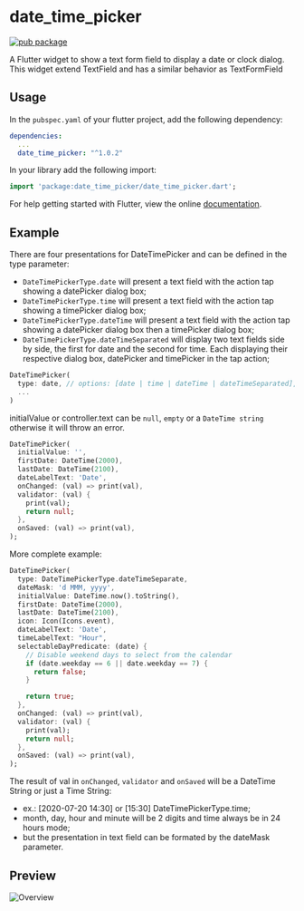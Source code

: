 # date_time_picker

[![pub package](https://img.shields.io/pub/v/date_time_picker.svg)](https://pub.dartlang.org/packages/date_time_picker)

A Flutter widget to show a text form field to display a date or clock dialog.\
This widget extend TextField and has a similar behavior as TextFormField

## Usage

In the `pubspec.yaml` of your flutter project, add the following dependency:

```yaml
dependencies:
  ...
  date_time_picker: "^1.0.2"
```

In your library add the following import:

```dart
import 'package:date_time_picker/date_time_picker.dart';
```

For help getting started with Flutter, view the online [documentation](https://flutter.io/).

## Example

There are four presentations for DateTimePicker and can be defined in the type parameter:
* `DateTimePickerType.date` will present a text field with the action tap showing a datePicker dialog box;
* `DateTimePickerType.time` will present a text field with the action tap showing a timePicker dialog box;
* `DateTimePickerType.dateTime` will present a text field with the action tap showing a datePicker dialog box then a timePicker dialog box;
* `DateTimePickerType.dateTimeSeparated` will display two text fields side by side, the first for date and the second for time. Each displaying their respective dialog box, datePicker and timePicker in the tap action;
  
``` dart
DateTimePicker(
  type: date, // options: [date | time | dateTime | dateTimeSeparated], default is date
  ...
)
```

initialValue or controller.text can be `null`, `empty` or a `DateTime string` otherwise it will throw an error.

``` dart
DateTimePicker(
  initialValue: '',
  firstDate: DateTime(2000),
  lastDate: DateTime(2100),
  dateLabelText: 'Date',
  onChanged: (val) => print(val),
  validator: (val) {
    print(val);
    return null;
  },
  onSaved: (val) => print(val),
);
```

More complete example:


``` dart
DateTimePicker(
  type: DateTimePickerType.dateTimeSeparate,
  dateMask: 'd MMM, yyyy',
  initialValue: DateTime.now().toString(),
  firstDate: DateTime(2000),
  lastDate: DateTime(2100),
  icon: Icon(Icons.event),
  dateLabelText: 'Date',
  timeLabelText: "Hour",
  selectableDayPredicate: (date) {
    // Disable weekend days to select from the calendar
    if (date.weekday == 6 || date.weekday == 7) {
      return false;
    }

    return true;
  },
  onChanged: (val) => print(val),
  validator: (val) {
    print(val);
    return null;
  },
  onSaved: (val) => print(val),
);
```

The result of val in `onChanged`, `validator` and `onSaved` will be a DateTime String or just a Time String:
* ex.: [2020-07-20 14:30] or [15:30] DateTimePickerType.time;
* month, day, hour and minute will be 2 digits and time always be in 24 hours mode;
* but the presentation in text field can be formated by the dateMask parameter.


## Preview
![Overview](https://raw.githubusercontent.com/m3uzz/date_time_picker/master/doc/images/date_time_picker.gif)